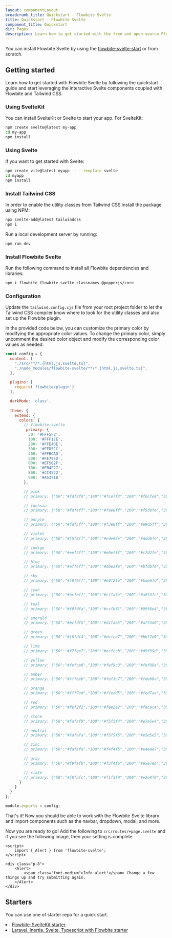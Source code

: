 ```yaml
---
layout: componentLayout
breadcrumb_title: Quickstart - Flowbite Svelte
title: Quickstart - Flowbite Svelte
component_title: Quickstart
dir: Pages
description: Learn how to get started with the free and open-source Flowbite Svelte UI component library based on the utility classes from Tailwind CSS
---
```


<script>
  import { A, P, List, Li } from '$lib'
</script>

You can install Flowbite Svelte by using the <A href='/docs/extend/flowbite-svelte-starter'>flowbite-svelte-start</A> or from scratch.

## Getting started

Learn how to get started with Flowbite Svelte by following the quickstart guide and start leveraging the interactive Svelte components coupled with Flowbite and Tailwind CSS.

### Using SvelteKit

You can install SvelteKit or Svelte to start your app. For SvelteKit:

```bash example
npm create svelte@latest my-app
cd my-app
npm install
```

### Using Svelte

If you want to get started with Svelte:

```bash
npm create vite@latest myapp -- --template svelte
cd myapp
npm install
```

### Install Tailwind CSS

In order to enable the utility classes from Tailwind CSS install the package using NPM:

```bash
npx svelte-add@latest tailwindcss
npm i
```

Run a local development server by running:

```bash
npm run dev
```

### Install Flowbite Svelte

Run the following command to install all Flowbite dependencies and libraries:

```sh
npm i flowbite flowbite-svelte classnames @popperjs/core
```

### Configuration

Update the `tailwind.config.cjs` file from your root project folder to let the Tailwind CSS compiler know where to look for the utility classes and also set up the Flowbite plugin.

In the provided code below, you can customize the primary color by modifying the appropriate color values. To change the primary color, simply uncomment the desired color object and modify the corresponding color values as needed.

```js
const config = {
  content: [
    "./src/**/*.{html,js,svelte,ts}",
    "./node_modules/flowbite-svelte/**/*.{html,js,svelte,ts}",
  ],

  plugins: [
    require('flowbite/plugin')
  ],

  darkMode: 'class',
  
  theme: {
    extend: {
      colors: {
        // flowbite-svelte
         primary: {
          50: '#FFF5F2',
          100: '#FFF1EE',
          200: '#FFE4DE',
          300: '#FFD5CC',
          400: '#FFBCAD',
          500: '#FE795D',
          600: '#EF562F',
          700: '#EB4F27',
          800: '#CC4522',
          900: '#A5371B'
        },

        // pink
        // primary: {"50":"#fdf2f8","100":"#fce7f3","200":"#fbcfe8","300":"#f9a8d4","400":"#f472b6","500":"#ec4899","600":"#db2777","700":"#be185d","800":"#9d174d","900":"#831843"}

        // fuchsia
        // primary: {"50":"#fdf4ff","100":"#fae8ff","200":"#f5d0fe","300":"#f0abfc","400":"#e879f9","500":"#d946ef","600":"#c026d3","700":"#a21caf","800":"#86198f","900":"#701a75"}

        // purple
        // primary: {"50":"#faf5ff","100":"#f3e8ff","200":"#e9d5ff","300":"#d8b4fe","400":"#c084fc","500":"#a855f7","600":"#9333ea","700":"#7e22ce","800":"#6b21a8","900":"#581c87"}

        // violet
        // primary: {"50":"#f5f3ff","100":"#ede9fe","200":"#ddd6fe","300":"#c4b5fd","400":"#a78bfa","500":"#8b5cf6","600":"#7c3aed","700":"#6d28d9","800":"#5b21b6","900":"#4c1d95"}

        // indigo
        // primary: {"50":"#eef2ff","100":"#e0e7ff","200":"#c7d2fe","300":"#a5b4fc","400":"#818cf8","500":"#6366f1","600":"#4f46e5","700":"#4338ca","800":"#3730a3","900":"#312e81"}

        // blue
        // primary: {"50":"#eff6ff","100":"#dbeafe","200":"#bfdbfe","300":"#93c5fd","400":"#60a5fa","500":"#3b82f6","600":"#2563eb","700":"#1d4ed8","800":"#1e40af","900":"#1e3a8a"}

        // sky
        // primary: {"50":"#f0f9ff","100":"#e0f2fe","200":"#bae6fd","300":"#7dd3fc","400":"#38bdf8","500":"#0ea5e9","600":"#0284c7","700":"#0369a1","800":"#075985","900":"#0c4a6e"}

        // cyan
        // primary: {"50":"#ecfeff","100":"#cffafe","200":"#a5f3fc","300":"#67e8f9","400":"#22d3ee","500":"#06b6d4","600":"#0891b2","700":"#0e7490","800":"#155e75","900":"#164e63"}

        // teal
        // primary: {"50":"#f0fdfa","100":"#ccfbf1","200":"#99f6e4","300":"#5eead4","400":"#2dd4bf","500":"#14b8a6","600":"#0d9488","700":"#0f766e","800":"#115e59","900":"#134e4a"}

        // emerald
        // primary: {"50":"#ecfdf5","100":"#d1fae5","200":"#a7f3d0","300":"#6ee7b7","400":"#34d399","500":"#10b981","600":"#059669","700":"#047857","800":"#065f46","900":"#064e3b"}

        // green
        // primary: {"50":"#f0fdf4","100":"#dcfce7","200":"#bbf7d0","300":"#86efac","400":"#4ade80","500":"#22c55e","600":"#16a34a","700":"#15803d","800":"#166534","900":"#14532d"}

        // lime
        // primary: {"50":"#f7fee7","100":"#ecfccb","200":"#d9f99d","300":"#bef264","400":"#a3e635","500":"#84cc16","600":"#65a30d","700":"#4d7c0f","800":"#3f6212","900":"#365314"}

        // yellow
        // primary: {"50":"#fefce8","100":"#fef9c3","200":"#fef08a","300":"#fde047","400":"#facc15","500":"#eab308","600":"#ca8a04","700":"#a16207","800":"#854d0e","900":"#713f12"}

        // amber
        // primary: {"50":"#fffbeb","100":"#fef3c7","200":"#fde68a","300":"#fcd34d","400":"#fbbf24","500":"#f59e0b","600":"#d97706","700":"#b45309","800":"#92400e","900":"#78350f"}

        // orange
        // primary: {"50":"#fff7ed","100":"#ffedd5","200":"#fed7aa","300":"#fdba74","400":"#fb923c","500":"#f97316","600":"#ea580c","700":"#c2410c","800":"#9a3412","900":"#7c2d12"}

        // red
        // primary: {"50":"#fef2f2","100":"#fee2e2","200":"#fecaca","300":"#fca5a5","400":"#f87171","500":"#ef4444","600":"#dc2626","700":"#b91c1c","800":"#991b1b","900":"#7f1d1d"}

        // stone
        // primary: {"50":"#fafaf9","100":"#f5f5f4","200":"#e7e5e4","300":"#d6d3d1","400":"#a8a29e","500":"#78716c","600":"#57534e","700":"#44403c","800":"#292524","900":"#1c1917"}

        // neutral
        // primary: {"50":"#fafafa","100":"#f5f5f5","200":"#e5e5e5","300":"#d4d4d4","400":"#a3a3a3","500":"#737373","600":"#525252","700":"#404040","800":"#262626","900":"#171717"}

        // zinc
        // primary: {"50":"#fafafa","100":"#f4f4f5","200":"#e4e4e7","300":"#d4d4d8","400":"#a1a1aa","500":"#71717a","600":"#52525b","700":"#3f3f46","800":"#27272a","900":"#18181b"}

        // gray
        // primary: {"50":"#f9fafb","100":"#f3f4f6","200":"#e5e7eb","300":"#d1d5db","400":"#9ca3af","500":"#6b7280","600":"#4b5563","700":"#374151","800":"#1f2937","900":"#111827"}

        // slate
        // primary: {"50":"#f8fafc","100":"#f1f5f9","200":"#e2e8f0","300":"#cbd5e1","400":"#94a3b8","500":"#64748b","600":"#475569","700":"#334155","800":"#1e293b","900":"#0f172a"}
      }
    }
  }
};

module.exports = config;
```

That's it! Now you should be able to work with the Flowbite Svelte library and import components such as the navbar, dropdown, modal, and more.

<div class="h-8" />    

Now you are ready to go! Add the following to `src/routes/+page.svelte` and if you see the following image, then your setting is complete.

```svelte example 
<script>
	import { Alert } from 'flowbite-svelte';
</script>

<div class="p-8">
	<Alert>
		<span class="font-medium">Info alert!</span> Change a few things up and try submitting again.
	</Alert>
</div>
```

## Starters

You can use one of starter repo for a quick start.

<List tag='ul' class='space-y-1 my-4'>
<Li><A href='https://github.com/shinokada/flowbite-svelte-starter'>Flowbite-SvelteKit starter</A></Li>
<Li><A href='https://github.com/ZekyTheWolf/LIST-Starter'>Laravel, Inertia, Svelte, Typescript with Flowbite starter</A></Li>
</List>